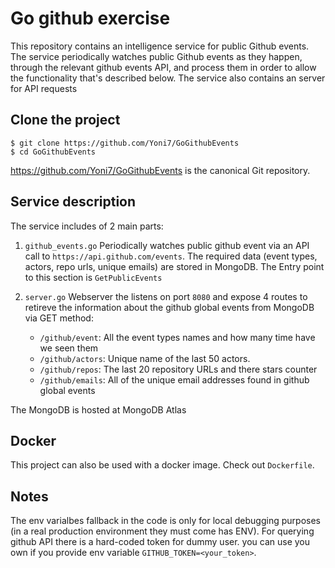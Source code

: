 # Go github exercise 

This repository contains an intelligence service for public Github events.
The service periodically watches public Github events as they happen, through the relevant github events API, and process them in order to allow the functionality that's described below.
The service also contains an server for API requests

## Clone the project

```
$ git clone https://github.com/Yoni7/GoGithubEvents
$ cd GoGithubEvents
```
https://github.com/Yoni7/GoGithubEvents is the canonical Git repository.

## Service description

The service includes of 2 main parts:
1. `github_events.go`
Periodically watches public github event via an API call to `https://api.github.com/events`. 
    The required data (event types, actors, repo urls, unique emails) are stored in MongoDB.
    The Entry point to this section is `GetPublicEvents`

2. `server.go`
Webserver the listens on port `8080` and expose 4 routes to retireve the information about the github global events from MongoDB via GET method:
    - `/github/event`: All the event types names and how many time have we seen them
    - `/github/actors`: Unique name of the last 50 actors.
    - `/github/repos`: The last 20 repository URLs and there stars counter
    - `/github/emails`: All of the unique email addresses found in github global events

The MongoDB is hosted at MongoDB Atlas

## Docker
This project can also be used with a docker image. Check out `Dockerfile`.

## Notes
The env varialbes fallback in the code is only for local debugging purposes (in a real production environment they must come has ENV).
For querying github API there is a hard-coded token for dummy user. you can use you own if you provide env variable `GITHUB_TOKEN=<your_token>`.

